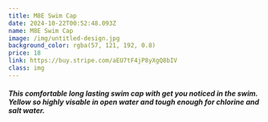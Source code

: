 ```yaml
---
title: M8E Swim Cap
date: 2024-10-22T00:52:48.093Z
name: M8E Swim Cap
image: /img/untitled-design.jpg
background_color: rgba(57, 121, 192, 0.8)
price: 18
link: https://buy.stripe.com/aEU7tF4jP8yXgQ8bIV
class: img
---
```

##### This comfortable long lasting swim cap with get you noticed in the swim. Yellow so highly visable in open water and tough enough for chlorine and salt water.